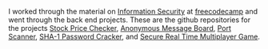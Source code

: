I worked through the material on [Information Security](https://www.freecodecamp.org/learn/data-visualization/) at [freecodecamp](https://www.freecodecamp.org) and went through the back end projects. These are the github repositories for the projects [Stock Price Checker](https://github.com/karl-pelka/FCC-StockPriceCheck), [Anonymous Message Board](https://github.com/karl-pelka/fcc-anonymousmessageboard), [Port Scanner](https://github.com/karl-pelka/FCC-portscanner), [SHA-1 Password Cracker](https://github.com/karl-pelka/FCC-SHA1-Cracker), and [Secure Real Time Multiplayer Game](https://github.com/karl-pelka/FCC_Secure-Real-Time-Multiplayer-Game).
